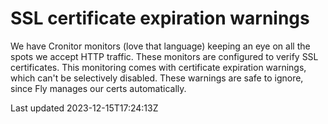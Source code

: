 # SSL certificate expiration warnings

We have Cronitor monitors (love that language) keeping an eye on all the spots we accept HTTP traffic. These monitors are configured to verify SSL certificates. This monitoring comes with certificate expiration warnings, which can't be selectively disabled. These warnings are safe to ignore, since Fly manages our certs automatically.

Last updated 2023-12-15T17:24:13Z